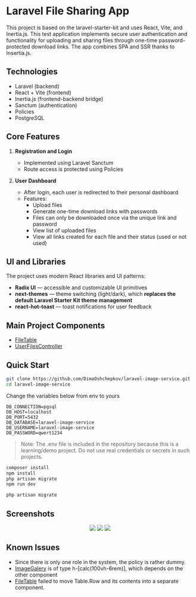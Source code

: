 # Laravel File Sharing App

This project is based on the laravel-starter-kit and uses React, Vite, and Inertia.js. This test application implements secure user authentication and functionality for uploading and sharing files through one-time password-protected download links.
The app combines SPA and SSR thanks to Insertia.js.

## Technologies

- Laravel (backend)
- React + Vite (frontend)
- Inertia.js (frontend-backend bridge)
- Sanctum (authentication)
- Policies 
- PostgreSQL

## Core Features

1. **Registration and Login**
   - Implemented using Laravel Sanctum
   - Route access is protected using Policies 

2. **User Dashboard**
   - After login, each user is redirected to their personal dashboard
   - Features:
     - Upload files
     - Generate one-time download links with passwords
     - Files can only be downloaded once via the unique link and password
     - View list of uploaded files
     - View all links created for each file and their status (used or not used)
    
## UI and Libraries

The project uses modern React libraries and UI patterns:

- **Radix UI** — accessible and customizable UI primitives
- **next-themes** — theme switching (light/dark), which **replaces the default Laravel Starter Kit theme management**
- **react-hot-toast** — toast notifications for user feedback

## Main Project Components

- [FileTable](https://github.com/DimaOshchepkov/laravel-image-service/blob/main/resources/js/components/file-table.tsx)
- [UserFilesController](https://github.com/DimaOshchepkov/laravel-image-service/blob/main/app/Http/Controllers/UserFilesController.php)


## Quick Start

```bash
git clone https://github.com/DimaOshchepkov/laravel-image-service.git
cd laravel-image-service
```
Change the variables below from env to yours

```env
DB_CONNECTION=pgsql
DB_HOST=localhost
DB_PORT=5432
DB_DATABASE=laravel-image-service
DB_USERNAME=laravel-image-service
DB_PASSWORD=qwert1234
```
> Note: The .env file is included in the repository because this is a learning/demo project. Do not use real credentials or secrets in such projects.

```bash
composer install
npm install
php artisan migrate
npm run dev

php artisan migrate
```

## Screenshots
<p align="center">
    <img src="https://github.com/user-attachments/assets/cd80f7e9-96d9-41d9-ab5a-da328908931e" />
    <img src="https://github.com/user-attachments/assets/5be7830b-a21f-4d1e-a697-e6cddc6d9298" />
    <img src="https://github.com/user-attachments/assets/12be626b-c15c-4d67-a7c5-71dff7f2f1ef" />
</p>


## Known Issues

- Since there is only one role in the system, the policy is rather dummy.
- [ImageGalery](https://github.com/DimaOshchepkov/laravel-image-service/blob/main/resources/js/components/image-gallery.tsx) is of type h-[calc(100vh-6rem)], which depends on the other component
- [FileTable](https://github.com/DimaOshchepkov/laravel-image-service/blob/main/resources/js/components/file-table.tsx) failed to move Table.Row and its contents into a separate component.






